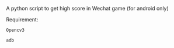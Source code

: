 A python script to get high score in Wechat game (for android only)

Requirement:

    Opencv3
    
    adb
